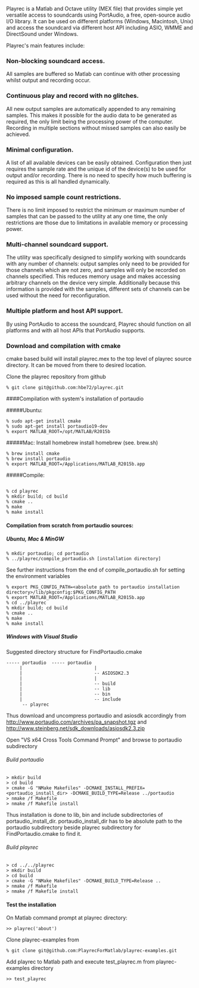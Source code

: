 Playrec is a Matlab and Octave utility (MEX file) that provides simple yet 
versatile access to soundcards using PortAudio, a free, open-source audio 
I/O library. It can be used on different platforms (Windows, Macintosh, 
Unix) and access the soundcard via different host API including ASIO, WMME 
and DirectSound under Windows.

Playrec's main features include:

### Non-blocking soundcard access.

All samples are buffered so Matlab can continue with other processing 
whilst output and recording occur.

### Continuous play and record with no glitches.

All new output samples are automatically appended to any remaining samples. 
This makes it possible for the audio data to be generated as required, the 
only limit being the processing power of the computer. Recording in 
multiple sections without missed samples can also easily be achieved.

### Minimal configuration.

A list of all available devices can be easily obtained. Configuration then 
just requires the sample rate and the unique id of the device(s) to be used 
for output and/or recording. There is no need to specify how much buffering 
is required as this is all handled dynamically.

### No imposed sample count restrictions.

There is no limit imposed to restrict the minimum or maximum number of 
samples that can be passed to the utility at any one time, the only 
restrictions are those due to limitations in available memory or processing 
power.

### Multi-channel soundcard support.

The utility was specifically designed to simplify working with soundcards 
with any number of channels: output samples only need to be provided for 
those channels which are not zero, and samples will only be recorded on 
channels specified. This reduces memory usage and makes accessing arbitrary 
channels on the device very simple. Additionally because this information 
is provided with the samples, different sets of channels can be used without 
the need for reconfiguration.

### Multiple platform and host API support.

By using PortAudio to access the soundcard, Playrec should function on all 
platforms and with all host APIs that PortAudio supports.

### Download and compilation with cmake
cmake based build will install playrec.mex to the top level of
playrec source directory. It can be moved from there to desired location.

Clone the playrec repository from github
```
% git clone git@github.com:hbe72/playrec.git
```
####Compilation with system's installation of portaudio

#####Ubuntu:
```
% sudo apt-get install cmake 
% sudo apt-get install portaudio19-dev
% export MATLAB_ROOT=/opt/MATLAB/R2015b
```

#####Mac: 
  Install homebrew install homebrew (see. brew.sh)
```
% brew install cmake
% brew install portaudio
% export MATLAB_ROOT=/Applications/MATLAB_R2015b.app 
```

#####Compile:
```

% cd playrec 
% mkdir build; cd build 
% cmake .. 
% make 
% make install 
```
#### Compilation from scratch from portaudio sources:
##### Ubuntu, Mac & MinGW
```
% mkdir portaudio; cd portaudio
% ../playrec/compile_portaudio.sh [installation directory]
```

See further instructions from the end of compile_portaudio.sh for setting the
environment variables
```
% export PKG_CONFIG_PATH=<absolute path to portaudio installation directory>/lib/pkgconfig:$PKG_CONFIG_PATH
% export MATLAB_ROOT=/Applications/MATLAB_R2015b.app  
% cd ../playrec 
% mkdir build; cd build 
% cmake .. 
% make 
% make install 
```
##### Windows with Visual Studio
Suggested directory structure for FindPortaudio.cmake 
```
----- portaudio  ----- portaudio
     |                           |
     |                           -- ASIOSDK2.3
     |                           |
     |                           -- build
     |                           -- lib
     |                           -- bin
     |                           -- include
      -- playrec
```
Thus download and uncompress portaudio and asiosdk accordingly from
http://www.portaudio.com/archives/pa_snapshot.tgz and http://www.steinberg.net/sdk_downloads/asiosdk2.3.zip

Open "VS<version> x64 Cross Tools Command Prompt" and browse to
portaudio subdirectory
###### Build portaudio
```
> mkdir build
> cd build
> cmake -G "NMake Makefiles" -DCMAKE_INSTALL_PREFIX=<portaudio_install_dir> -DCMAKE_BUILD_TYPE=Release ../portaudio
> nmake /f Makefile
> nmake /f Makefile install
```
Thus installation is done to lib, bin and include subdirectories of
portaudio_install_dir. portaudio_install_dir has to be absolute path
to the portaudio subdirectory beside playrec subdirectory for
FindPortaudio.cmake to find it.

###### Build playrec
```
> cd ../../playrec
> mkdir build
> cd build
> cmake -G "NMake Makefiles" -DCMAKE_BUILD_TYPE=Release ..
> nmake /f Makefile
> nmake /f Makefile install
```

#### Test the installation

On Matlab command prompt at playrec directory:
```
>> playrec('about')
```

Clone playrec-examples from
```
% git clone git@github.com:PlayrecForMatlab/playrec-examples.git
```

Add playrec to Matlab path and execute test_playrec.m from
playrec-examples directory
```
>> test_playrec
```
